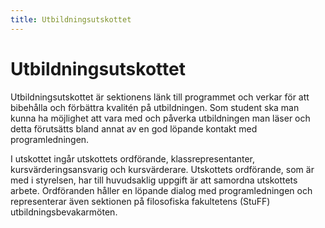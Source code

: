 ```yaml
---
title: Utbildningsutskottet
---
```

# Utbildningsutskottet

Utbildningsutskottet är sektionens länk till programmet och verkar för att bibehålla och förbättra kvalitén på utbildningen. Som student ska man kunna ha möjlighet att vara med och påverka utbildningen man läser och detta förutsätts bland annat av en god löpande kontakt med programledningen.

I utskottet ingår utskottets ordförande, klassrepresentanter, kursvärderingsansvarig och kursvärderare. Utskottets ordförande, som är med i styrelsen, har till huvudsaklig uppgift är att samordna utskottets arbete. Ordföranden håller en löpande dialog med programledningen och representerar även sektionen på filosofiska fakultetens (StuFF) utbildningsbevakarmöten.
